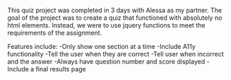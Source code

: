 This quiz project was completed in 3 days with Alessa as my partner. The goal of the project was to create a quiz that functioned with absolutely no html elements. Instead, we were to use jquery functions to meet the requirements of the assignment. 

Features include:
-Only show one section at a time
-Include A11y functionality
-Tell the user when they are correct
-Tell user when incorrect and the answer
-Always have question number and score displayed
-Include a final results page
